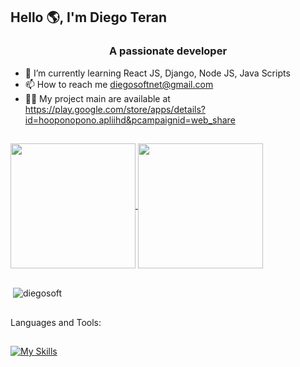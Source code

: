 ## Hello 🌎, I'm Diego Teran

<h3 align="center">A passionate developer</h3>

 - 🌱 I’m currently learning React JS, Django, Node JS, Java Scripts
 - 📫 How to reach me diegosoftnet@gmail.com
 - 👨‍💻 My project main are available at  https://play.google.com/store/apps/details?id=hooponopono.apliihd&pcampaignid=web_share




 ##
<a href="https://github.com/diegosoft/github-readme-stats">
  <img height=200 align="center" src="https://github-readme-stats.vercel.app/api?username=diegosoft&show_icons=true&theme=tokyonight" />
</a>
<a href="https://github.com/diegosoft/convoychat">
  <img height=200 align="center" src="https://github-readme-stats.vercel.app/api/top-langs?username=diegosoft&layout=compact&langs_count=8&card_width=320&theme=tokyonight"/>
</a>

 ##

<p>&nbsp;<img align="center" src="https://github-readme-streak-stats.herokuapp.com/?user=diegosoft&theme=tokyonight" alt="diegosoft" /></p>

 ##

Languages and Tools: <h4>

##

[![My Skills](https://skillicons.dev/icons?i=js,html,css,bootstrap,django,mysql,postgres,nodejs,react,postman,visualstudio)](https://skillicons.dev)

##


